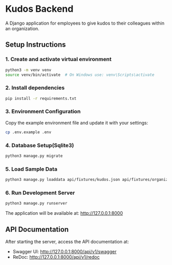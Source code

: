 # Kudos Backend

A Django application for employees to give kudos to their colleagues within an organization.

## Setup Instructions

### 1. Create and activate virtual environment

```bash
python3 -m venv venv
source venv/bin/activate  # On Windows use: venv\Scripts\activate
```

### 2. Install dependencies

```bash
pip install -r requirements.txt
```

### 3. Environment Configuration

Copy the example environment file and update it with your settings:

```bash
cp .env.example .env
```

### 4. Database Setup(Sqlite3)

```bash
python3 manage.py migrate
```

### 5. Load Sample Data

```bash
python3 manage.py loaddata api/fixtures/kudos.json api/fixtures/organizations.json api/fixtures/users.json
```

### 6. Run Development Server

```bash
python3 manage.py runserver
```

The application will be available at: http://127.0.0.1:8000

## API Documentation

After starting the server, access the API documentation at:

- Swagger UI: http://127.0.0.1:8000/api/v1/swagger
- ReDoc: http://127.0.0.1:8000/api/v1/redoc
